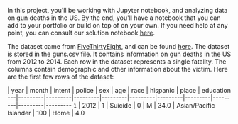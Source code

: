 In this project, you'll be working with Jupyter notebook, and analyzing data on gun deaths in the US. By the end, you'll have a notebook that you can add to your portfolio or build on top of on your own. If you need help at any point, you can consult our solution notebook [here](https://github.com/dataquestio/solutions/blob/master/Mission218Solution.ipynb).

The dataset came from [FiveThirtyEight](https://www.fivethirtyeight.com/), and can be found [here](https://github.com/fivethirtyeight/guns-data). The dataset is stored in the guns.csv file. It contains information on gun deaths in the US from 2012 to 2014. Each row in the dataset represents a single fatality. The columns contain demographic and other information about the victim. Here are the first few rows of the dataset:

 | year | month | intent | police | sex | age | race | hispanic | place | education
---|---------|---------|---------|---------|---------|---------|---------|---------|---------|---------
`1` | 2012 | 1 | Suicide | 0 | M | 34.0 | Asian/Pacific Islander | 100 | Home | 4.0


